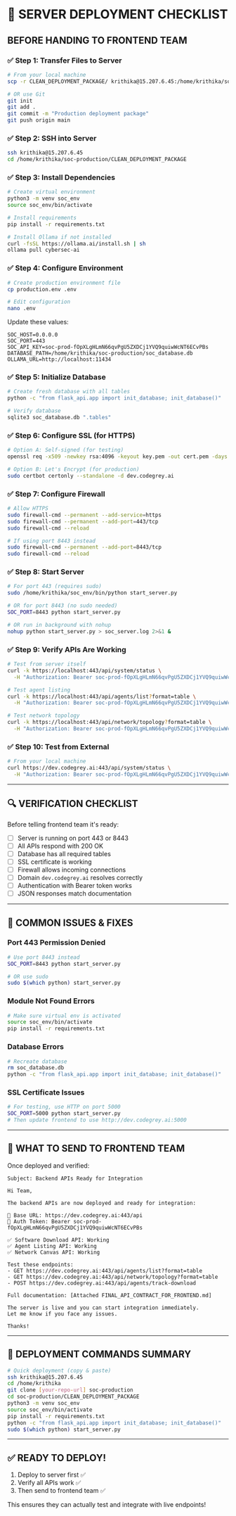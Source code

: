 # 🚀 **SERVER DEPLOYMENT CHECKLIST**

## **BEFORE HANDING TO FRONTEND TEAM**

### ✅ **Step 1: Transfer Files to Server**
```bash
# From your local machine
scp -r CLEAN_DEPLOYMENT_PACKAGE/ krithika@15.207.6.45:/home/krithika/soc-production/

# OR use Git
git init
git add .
git commit -m "Production deployment package"
git push origin main
```

### ✅ **Step 2: SSH into Server**
```bash
ssh krithika@15.207.6.45
cd /home/krithika/soc-production/CLEAN_DEPLOYMENT_PACKAGE
```

### ✅ **Step 3: Install Dependencies**
```bash
# Create virtual environment
python3 -m venv soc_env
source soc_env/bin/activate

# Install requirements
pip install -r requirements.txt

# Install Ollama if not installed
curl -fsSL https://ollama.ai/install.sh | sh
ollama pull cybersec-ai
```

### ✅ **Step 4: Configure Environment**
```bash
# Create production environment file
cp production.env .env

# Edit configuration
nano .env
```

Update these values:
```env
SOC_HOST=0.0.0.0
SOC_PORT=443
SOC_API_KEY=soc-prod-fOpXLgHLmN66qvPgU5ZXDCj1YVQ9quiwWcNT6ECvPBs
DATABASE_PATH=/home/krithika/soc-production/soc_database.db
OLLAMA_URL=http://localhost:11434
```

### ✅ **Step 5: Initialize Database**
```bash
# Create fresh database with all tables
python -c "from flask_api.app import init_database; init_database()"

# Verify database
sqlite3 soc_database.db ".tables"
```

### ✅ **Step 6: Configure SSL (for HTTPS)**
```bash
# Option A: Self-signed (for testing)
openssl req -x509 -newkey rsa:4096 -keyout key.pem -out cert.pem -days 365 -nodes

# Option B: Let's Encrypt (for production)
sudo certbot certonly --standalone -d dev.codegrey.ai
```

### ✅ **Step 7: Configure Firewall**
```bash
# Allow HTTPS
sudo firewall-cmd --permanent --add-service=https
sudo firewall-cmd --permanent --add-port=443/tcp
sudo firewall-cmd --reload

# If using port 8443 instead
sudo firewall-cmd --permanent --add-port=8443/tcp
sudo firewall-cmd --reload
```

### ✅ **Step 8: Start Server**
```bash
# For port 443 (requires sudo)
sudo /home/krithika/soc_env/bin/python start_server.py

# OR for port 8443 (no sudo needed)
SOC_PORT=8443 python start_server.py

# OR run in background with nohup
nohup python start_server.py > soc_server.log 2>&1 &
```

### ✅ **Step 9: Verify APIs Are Working**
```bash
# Test from server itself
curl -k https://localhost:443/api/system/status \
  -H "Authorization: Bearer soc-prod-fOpXLgHLmN66qvPgU5ZXDCj1YVQ9quiwWcNT6ECvPBs"

# Test agent listing
curl -k https://localhost:443/api/agents/list?format=table \
  -H "Authorization: Bearer soc-prod-fOpXLgHLmN66qvPgU5ZXDCj1YVQ9quiwWcNT6ECvPBs"

# Test network topology
curl -k https://localhost:443/api/network/topology?format=table \
  -H "Authorization: Bearer soc-prod-fOpXLgHLmN66qvPgU5ZXDCj1YVQ9quiwWcNT6ECvPBs"
```

### ✅ **Step 10: Test from External**
```bash
# From your local machine
curl https://dev.codegrey.ai:443/api/system/status \
  -H "Authorization: Bearer soc-prod-fOpXLgHLmN66qvPgU5ZXDCj1YVQ9quiwWcNT6ECvPBs"
```

---

## 🔍 **VERIFICATION CHECKLIST**

Before telling frontend team it's ready:

- [ ] Server is running on port 443 or 8443
- [ ] All APIs respond with 200 OK
- [ ] Database has all required tables
- [ ] SSL certificate is working
- [ ] Firewall allows incoming connections
- [ ] Domain `dev.codegrey.ai` resolves correctly
- [ ] Authentication with Bearer token works
- [ ] JSON responses match documentation

---

## 🚨 **COMMON ISSUES & FIXES**

### **Port 443 Permission Denied**
```bash
# Use port 8443 instead
SOC_PORT=8443 python start_server.py

# OR use sudo
sudo $(which python) start_server.py
```

### **Module Not Found Errors**
```bash
# Make sure virtual env is activated
source soc_env/bin/activate
pip install -r requirements.txt
```

### **Database Errors**
```bash
# Recreate database
rm soc_database.db
python -c "from flask_api.app import init_database; init_database()"
```

### **SSL Certificate Issues**
```bash
# For testing, use HTTP on port 5000
SOC_PORT=5000 python start_server.py
# Then update frontend to use http://dev.codegrey.ai:5000
```

---

## 📧 **WHAT TO SEND TO FRONTEND TEAM**

Once deployed and verified:

```
Subject: Backend APIs Ready for Integration

Hi Team,

The backend APIs are now deployed and ready for integration:

🔗 Base URL: https://dev.codegrey.ai:443/api
🔑 Auth Token: Bearer soc-prod-fOpXLgHLmN66qvPgU5ZXDCj1YVQ9quiwWcNT6ECvPBs

✅ Software Download API: Working
✅ Agent Listing API: Working  
✅ Network Canvas API: Working

Test these endpoints:
- GET https://dev.codegrey.ai:443/api/agents/list?format=table
- GET https://dev.codegrey.ai:443/api/network/topology?format=table
- POST https://dev.codegrey.ai:443/api/agents/track-download

Full documentation: [Attached FINAL_API_CONTRACT_FOR_FRONTEND.md]

The server is live and you can start integration immediately.
Let me know if you face any issues.

Thanks!
```

---

## 🎯 **DEPLOYMENT COMMANDS SUMMARY**

```bash
# Quick deployment (copy & paste)
ssh krithika@15.207.6.45
cd /home/krithika
git clone [your-repo-url] soc-production
cd soc-production/CLEAN_DEPLOYMENT_PACKAGE
python3 -m venv soc_env
source soc_env/bin/activate
pip install -r requirements.txt
python -c "from flask_api.app import init_database; init_database()"
sudo $(which python) start_server.py
```

---

## ✅ **READY TO DEPLOY!**

1. Deploy to server first ✅
2. Verify all APIs work ✅
3. Then send to frontend team ✅

This ensures they can actually test and integrate with live endpoints!
